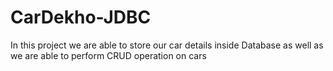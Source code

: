 # CarDekho-JDBC
In this project  we are able to store our car details inside Database  as well as we are able to perform CRUD operation on cars 
